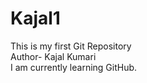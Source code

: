 # Kajal1
This is my first Git Repository
<br>
Author- Kajal Kumari
<br>
I am currently learning GitHub.
